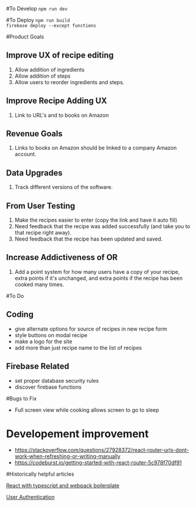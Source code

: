 #To Develop
`npm run dev`

#To Deploy
`npm run build`<br>
`firebase deploy --except functions`<br>

#Product Goals

## Improve UX of recipe editing
1. Allow addition of ingredients
2. Allow addition of steps
3. Allow users to reorder ingredients and steps.

## Improve Recipe Adding UX
1. Link to URL's and to books on Amazon

## Revenue Goals
1. Links to books on Amazon should be linked to a company Amazon account.

## Data Upgrades
1. Track different versions of the software.

## From User Testing
1. Make the recipes easier to enter (copy the link and have it auto fill)
2. Need feedback that the recipe was added successfully (and take you to that recipe right away).
3. Need feedback that the recipe has been updated and saved.

## Increase Addictiveness of OR
1. Add a point system for how many users have a copy of your recipe, extra points if it's unchanged, and extra points if the recipe has been cooked many times.

#To Do

## Coding
- give alternate options for source of recipes in new recipe form
- style buttons on modal recipe
- make a logo for the site
- add more than just recipe name to the list of recipes

## Firebase Related
- set proper database security rules
- discover firebase functions


#Bugs to Fix
- Full screen view while cooking allows screen to go to sleep

# Developement improvement
- https://stackoverflow.com/questions/27928372/react-router-urls-dont-work-when-refreshing-or-writing-manually
- https://codeburst.io/getting-started-with-react-router-5c978f70df91


#Historically helpful articles

[React with typescript and webpack boilerplate](https://hackernoon.com/react-with-typescript-and-webpack-654f93f34db6)

[User Authentication](https://css-tricks.com/firebase-react-part-2-user-authentication/)